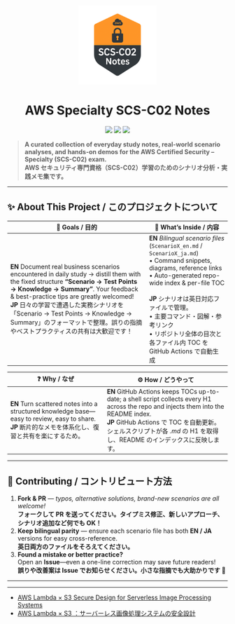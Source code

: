 <p align="center">
  <img src="image.png" alt="AWS SCS-C02 Notes Logo" width="180"/>
</p>

<h1 align="center">AWS Specialty SCS-C02&nbsp;Notes</h1>

<p align="center">
  <img src="https://img.shields.io/badge/AWS-SCS--C02-blue?logo=amazonaws&style=for-the-badge" />
  <img src="https://img.shields.io/github/license/timcanby/AWS_Specialty_SCS-C02_notes?style=for-the-badge" />
  <img src="https://badgen.net/badge/PRs/Welcome/green?icon=github" />
</p>

> **A curated collection of everyday study notes, real-world scenario analyses, and hands-on demos for the AWS Certified Security – Specialty (SCS-C02) exam.**  
> **AWS セキュリティ専門資格（SCS-C02）学習のためのシナリオ分析・実践メモ集です。**

---

## ✨ About This Project / このプロジェクトについて

| 🌟 Goals / 目的 | 🧩 What’s Inside / 内容 |
|--|--|
| **EN**  Document real business scenarios encountered in daily study → distill them with the fixed structure **“Scenario → Test Points → Knowledge → Summary”**. Your feedback & best-practice tips are greatly welcomed!<br>**JP**  日々の学習で遭遇した実務シナリオを「Scenario → Test Points → Knowledge → Summary」のフォーマットで整理。誤りの指摘やベストプラクティスの共有は大歓迎です！ | **EN**  *Bilingual scenario files* (`ScenarioX_en.md` / `ScenarioX_ja.md`)<br>  • Command snippets, diagrams, reference links<br>  • Auto-generated repo-wide index & per-file TOC<br><br>**JP**  シナリオは英日対応ファイルで管理。<br>  • 主要コマンド・図解・参考リンク<br>  • リポジトリ全体の目次と各ファイル内 TOC を GitHub Actions で自動生成 |

| ❓ Why / なぜ | ⚙️ How / どうやって |
|--|--|
| **EN**  Turn scattered notes into a structured knowledge base—easy to review, easy to share. <br>**JP**  断片的なメモを体系化し、復習と共有を楽にするため。| **EN**  GitHub Actions keeps TOCs up-to-date; a shell script collects every H1 across the repo and injects them into the README index. <br>**JP**  GitHub Actions で TOC を自動更新。シェルスクリプトが各 *.md* の H1 を取得し、README のインデックスに反映します。|

---

## 🤝 Contributing / コントリビュート方法

1. **Fork & PR** — *typos, alternative solutions, brand-new scenarios are all welcome!*  
   **フォークして PR を送ってください。タイプミス修正、新しいアプローチ、シナリオ追加など何でも OK！**  
2. **Keep bilingual parity** — ensure each scenario file has both **EN / JA** versions for easy cross-reference.  
   **英日両方のファイルをそろえてください。**  
3. **Found a mistake or better practice?**    
   Open an **Issue**—even a one-line correction may save future readers!  
   **誤りや改善案は Issue でお知らせください。小さな指摘でも大助かりです 🙏**  

---

---

<!-- START doctoc generated TOC please keep comment here to allow auto update -->
<!-- DON'T EDIT THIS SECTION, INSTEAD RE-RUN doctoc TO UPDATE -->



<!-- END doctoc generated TOC please keep comment here to allow auto update -->

<!-- docs-index:start -->

- [AWS Lambda × S3 Secure Design for Serverless Image Processing Systems](Scenario1_en.md)
- [AWS Lambda × S3 ：サーバーレス画像処理システムの安全設計](Scenario1_ja.md)

<!-- docs-index:end -->
